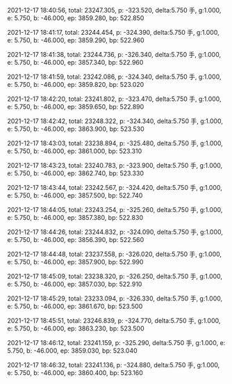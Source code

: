 2021-12-17 18:40:56, total: 23247.305, p: -323.520, delta:5.750 手, g:1.000, e: 5.750, b: -46.000, ep: 3859.280, bp: 522.850

2021-12-17 18:41:17, total: 23244.454, p: -324.390, delta:5.750 手, g:1.000, e: 5.750, b: -46.000, ep: 3859.290, bp: 522.960

2021-12-17 18:41:38, total: 23244.736, p: -326.340, delta:5.750 手, g:1.000, e: 5.750, b: -46.000, ep: 3857.340, bp: 522.960

2021-12-17 18:41:59, total: 23242.086, p: -324.340, delta:5.750 手, g:1.000, e: 5.750, b: -46.000, ep: 3859.820, bp: 523.020

2021-12-17 18:42:20, total: 23241.802, p: -323.470, delta:5.750 手, g:1.000, e: 5.750, b: -46.000, ep: 3859.650, bp: 522.890

2021-12-17 18:42:42, total: 23248.322, p: -324.340, delta:5.750 手, g:1.000, e: 5.750, b: -46.000, ep: 3863.900, bp: 523.530

2021-12-17 18:43:03, total: 23238.894, p: -325.480, delta:5.750 手, g:1.000, e: 5.750, b: -46.000, ep: 3861.000, bp: 523.310

2021-12-17 18:43:23, total: 23240.783, p: -323.900, delta:5.750 手, g:1.000, e: 5.750, b: -46.000, ep: 3862.740, bp: 523.330

2021-12-17 18:43:44, total: 23242.567, p: -324.420, delta:5.750 手, g:1.000, e: 5.750, b: -46.000, ep: 3857.500, bp: 522.740

2021-12-17 18:44:05, total: 23243.254, p: -325.260, delta:5.750 手, g:1.000, e: 5.750, b: -46.000, ep: 3857.380, bp: 522.830

2021-12-17 18:44:26, total: 23244.832, p: -324.090, delta:5.750 手, g:1.000, e: 5.750, b: -46.000, ep: 3856.390, bp: 522.560

2021-12-17 18:44:48, total: 23237.558, p: -326.020, delta:5.750 手, g:1.000, e: 5.750, b: -46.000, ep: 3857.900, bp: 522.990

2021-12-17 18:45:09, total: 23238.320, p: -326.250, delta:5.750 手, g:1.000, e: 5.750, b: -46.000, ep: 3857.030, bp: 522.910

2021-12-17 18:45:29, total: 23233.094, p: -326.330, delta:5.750 手, g:1.000, e: 5.750, b: -46.000, ep: 3861.670, bp: 523.500

2021-12-17 18:45:51, total: 23246.839, p: -324.770, delta:5.750 手, g:1.000, e: 5.750, b: -46.000, ep: 3863.230, bp: 523.500

2021-12-17 18:46:12, total: 23241.159, p: -325.290, delta:5.750 手, g:1.000, e: 5.750, b: -46.000, ep: 3859.030, bp: 523.040

2021-12-17 18:46:32, total: 23241.136, p: -324.880, delta:5.750 手, g:1.000, e: 5.750, b: -46.000, ep: 3860.400, bp: 523.160